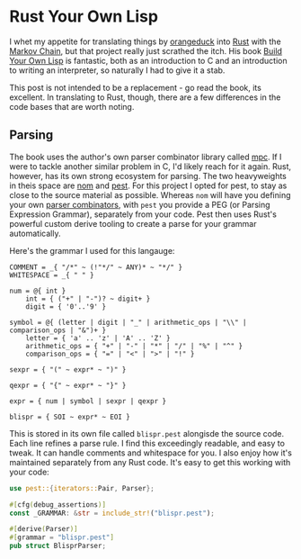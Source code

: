 # Rust Your Own Lisp

I whet my appetite for translating things by [orangeduck](http://theorangeduck.com/page/about) into [Rust](https://www.rust-lang.org/) with the [Markov Chain](https://dev.to/deciduously/build-you-a-markov-chain-in-rust-or-whatever-54mo), but that project really just scrathed the itch.  His book [Build Your Own Lisp](http://www.buildyourownlisp.com/) is fantastic, both as an introduction to C and an introduction to writing an interpreter, so naturally I had to give it a stab.

This post is not intended to be a replacement - go read the book, its excellent.  In translating to Rust, though, there are a few differences in the code bases that are worth noting.

## Parsing

The book uses the author's own parser combinator library called [mpc](https://github.com/orangeduck/mpc).  If I were to tackle another similar problem in C, I'd likely reach for it again.  Rust, however, has its own strong ecosystem for parsing.  The two heavyweights in theis space are [nom](https://github.com/Geal/nom) and [pest](https://github.com/pest-parser/pest).  For this project I opted for pest, to stay as close to the source material as possible.  Whereas `nom` will have you defining your own [parser combinators](https://dev.to/deciduously/parser-combinators-are-easy-4bjm), with `pest` you provide a PEG (or Parsing Expression Grammar), separately from your code.  Pest then uses Rust's powerful custom derive tooling to create a parse for your grammar automatically.

Here's the grammar I used for this langauge:

```pest
COMMENT = _{ "/*" ~ (!"*/" ~ ANY)* ~ "*/" }
WHITESPACE = _{ " " }

num = @{ int }
    int = { ("+" | "-")? ~ digit+ }
    digit = { '0'..'9' }

symbol = @{ (letter | digit | "_" | arithmetic_ops | "\\" | comparison_ops | "&")+ }
    letter = { 'a' .. 'z' | 'A' .. 'Z' }
    arithmetic_ops = { "+" | "-" | "*" | "/" | "%" | "^" }
    comparison_ops = { "=" | "<" | ">" | "!" }

sexpr = { "(" ~ expr* ~ ")" }

qexpr = { "{" ~ expr* ~ "}" }

expr = { num | symbol | sexpr | qexpr }

blispr = { SOI ~ expr* ~ EOI }
```

This is stored in its own file called `blispr.pest` alongisde the source code.  Each line refines a parse rule.  I find this exceedingly readable, and easy to tweak.  It can handle comments and whitespace for you.  I also enjoy how it's maintained separately from any Rust code.  It's easy to get this working with your code:

```rust
use pest::{iterators::Pair, Parser};

#[cfg(debug_assertions)]
const _GRAMMAR: &str = include_str!("blispr.pest");

#[derive(Parser)]
#[grammar = "blispr.pest"]
pub struct BlisprParser;
```
